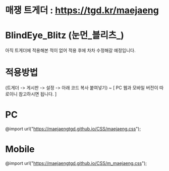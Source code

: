 # 매쟁 트게더 : https://tgd.kr/maejaeng #
# BlindEye_Blitz (눈먼_블리츠_) #

아직 트게더에 적용해본 적이 없어 적용 후에 차차 수정해갈 예정입니다.

# 적용방법 #

(트게더 -> 게시판 -> 설정 -> 아래 코드 복사 붙여넣기) ~ [ PC 웹과 모바일 버전이 따로이니 참고하시면 됩니다. ]

# PC #

@import url("https://maejaengtgd.github.io/CSS/maejaeng.css");

# Mobile #

@import url("https://maejaengtgd.github.io/CSS/m_maejaeng.css");
